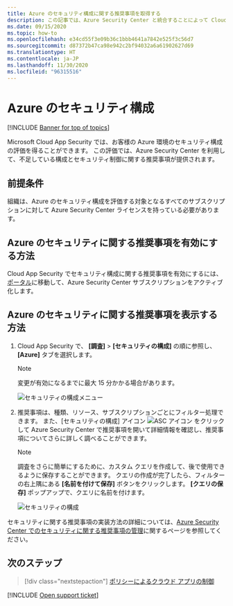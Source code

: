 ```yaml
---
title: Azure のセキュリティ構成に関する推奨事項を取得する
description: この記事では、Azure Security Center と統合することによって Cloud App Security のセキュリティ構成に関する推奨事項を取得する方法について説明します。
ms.date: 09/15/2020
ms.topic: how-to
ms.openlocfilehash: e34cd55f3e09b36c1bbb4641a7842e525f3c56d7
ms.sourcegitcommit: d87372b47ca98e942c2bf94032a6a61902627d69
ms.translationtype: HT
ms.contentlocale: ja-JP
ms.lasthandoff: 11/30/2020
ms.locfileid: "96315516"
---
```

# <a name="security-configuration-for-azure"></a>Azure のセキュリティ構成

[!INCLUDE [Banner for top of topics](includes/banner.md)]

Microsoft Cloud App Security では、お客様の Azure 環境のセキュリティ構成の評価を得ることができます。 この評価では、Azure Security Center を利用して、不足している構成とセキュリティ制御に関する推奨事項が提供されます。

## <a name="prerequisites"></a>前提条件

組織は、Azure のセキュリティ構成を評価する対象となるすべてのサブスクリプションに対して Azure Security Center ライセンスを持っている必要があります。

## <a name="how-to-enable-azure-security-recommendations"></a>Azure のセキュリティに関する推奨事項を有効にする方法

Cloud App Security でセキュリティ構成に関する推奨事項を有効にするには、<a href="https://ms.portal.azure.com/#blade/Microsoft_Azure_Security/SecurityMenuBlade/0" target="_blank">ポータル</a>に移動して、Azure Security Center サブスクリプションをアクティブ化します。

## <a name="how-to-view-azure-security-recommendations"></a>Azure のセキュリティに関する推奨事項を表示する方法

1. Cloud App Security で、 **[調査]**  >  **[セキュリティの構成]** の順に参照し、 **[Azure]** タブを選択します。

    > [!NOTE]
    > 変更が有効になるまでに最大 15 分かかる場合があります。

    ![セキュリティの構成メニュー](media/security-configuration-menu.png)

1. 推奨事項は、種類、リソース、サブスクリプションごとにフィルター処理できます。 また、[セキュリティの構成] アイコン ![ASC アイコン](media/asc-icon.png) をクリックして Azure Security Center で推奨事項を開いて詳細情報を確認し、推奨事項についてさらに詳しく調べることができます。

    > [!NOTE]
    > 調査をさらに簡単にするために、カスタム クエリを作成して、後で使用できるように保存することができます。 クエリの作成が完了したら、フィルターの右上隅にある **[名前を付けて保存]** ボタンをクリックします。  **[クエリの保存]** ポップアップで、クエリに名前を付けます。

    ![セキュリティの構成](media/security-configuration-azure.png)

セキュリティに関する推奨事項の実装方法の詳細については、[Azure Security Center でのセキュリティに関する推奨事項の管理](/azure/security-center/security-center-recommendations)に関するページを参照してください。

## <a name="next-steps"></a>次のステップ

> [!div class="nextstepaction"]
> [ポリシーによるクラウド アプリの制御](control-cloud-apps-with-policies.md)

[!INCLUDE [Open support ticket](includes/support.md)]